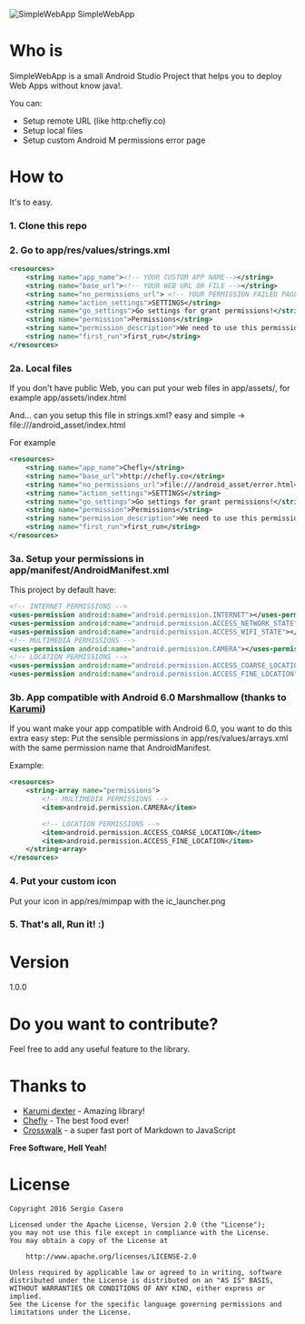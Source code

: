![SimpleWebApp SimpleWebApp](http://i.giphy.com/l7DFGwayfiil2.gif)

# Who is

SimpleWebApp is a small Android Studio Project that helps you to deploy Web Apps without know java!.

You can:
  - Setup remote URL (like http:chefly.co)
  - Setup local files
  - Setup custom Android M permissions error page

# How to
It's to easy.
### 1. Clone this repo
### 2. Go to app/res/values/strings.xml

```xml
<resources>
    <string name="app_name"><!-- YOUR CUSTOM APP NAME--></string>
    <string name="base_url"><!-- YOUR WEB URL OR FILE --></string>
    <string name="no_permissions_url"> <!-- YOUR PERMISSION FAILED PAGE --></string>
    <string name="action_settings">SETTINGS</string>
    <string name="go_settings">Go settings for grant permissions!</string>
    <string name="permission">Permissions</string>
    <string name="permission_description">We need to use this permissions in this app! :(</string>
    <string name="first_run">first_run</string>
</resources>
```
### 2a. Local files
If you don't have public Web, you can put your web files in app/assets/, for example app/assets/index.html

And... can you setup this file in strings.xml? easy and simple -> file:///android_asset/index.html

For example
```xml
<resources>
    <string name="app_name">Chefly</string>
    <string name="base_url">http://chefly.co</string>
    <string name="no_permissions_url">file:///android_asset/error.html</string>
    <string name="action_settings">SETTINGS</string>
    <string name="go_settings">Go settings for grant permissions!</string>
    <string name="permission">Permissions</string>
    <string name="permission_description">We need to use this permissions in this app! :(</string>
    <string name="first_run">first_run</string>
</resources>
```

### 3a. Setup your permissions in app/manifest/AndroidManifest.xml

This project by default have:
```xml
<!-- INTERNET PERMISSIONS -->
<uses-permission android:name="android.permission.INTERNET"></uses-permission>
<uses-permission android:name="android.permission.ACCESS_NETWORK_STATE"></uses-permission>
<uses-permission android:name="android.permission.ACCESS_WIFI_STATE"></uses-permission>
<!-- MULTIMEDIA PERMISSIONS -->
<uses-permission android:name="android.permission.CAMERA"></uses-permission>
<!-- LOCATION PERMISSIONS -->
<uses-permission android:name="android.permission.ACCESS_COARSE_LOCATION"></uses-permission>
<uses-permission android:name="android.permission.ACCESS_FINE_LOCATION"></uses-permission>
```

### 3b. App compatible with Android 6.0 Marshmallow (thanks to [Karumi])
If you want make your app compatible with Android 6.0, you want to do this extra easy step:
Put the sensible permissions in app/res/values/arrays.xml with the same permission name that AndroidManifest.

Example:
```xml
<resources>
    <string-array name="permissions">
        <!-- MULTIMEDIA PERMISSIONS -->
        <item>android.permission.CAMERA</item>

        <!-- LOCATION PERMISSIONS -->
        <item>android.permission.ACCESS_COARSE_LOCATION</item>
        <item>android.permission.ACCESS_FINE_LOCATION</item>
    </string-array>
</resources>
```
### 4. Put your custom icon
Put your icon in app/res/mimpap with the ic_launcher.png

### 5. That's all, Run it! :)

# Version
1.0.0

# Do you want to contribute?

Feel free to add any useful feature to the library.

# Thanks to
* [Karumi dexter] - Amazing library!
* [Chefly] - The best food ever!
* [Crosswalk] - a super fast port of Markdown to JavaScript

**Free Software, Hell Yeah!**


[Karumi]: <http://github.com/Karumi>
[Karumi dexter]: <https://github.com/Karumi/Dexter>
[Chefly]: <http://chefly.co>
[Crosswalk]: <https://crosswalk-project.org/>

# License

```
Copyright 2016 Sergio Casero

Licensed under the Apache License, Version 2.0 (the "License");
you may not use this file except in compliance with the License.
You may obtain a copy of the License at

    http://www.apache.org/licenses/LICENSE-2.0

Unless required by applicable law or agreed to in writing, software
distributed under the License is distributed on an "AS IS" BASIS,
WITHOUT WARRANTIES OR CONDITIONS OF ANY KIND, either express or implied.
See the License for the specific language governing permissions and
limitations under the License.
```
